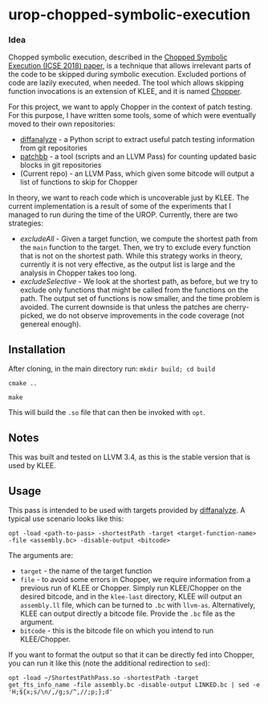# urop-chopped-symbolic-execution
### Idea
Chopped symbolic execution, described in the [Chopped Symbolic Execution (ICSE 2018) paper](https://srg.doc.ic.ac.uk/publications/18-chopper-icse.html), 
is a technique that allows irrelevant parts of the code to be skipped during symbolic execution. 
Excluded portions of code are lazily executed, when needed. The tool which allows skipping function invocations is an extension of KLEE, and 
it is named [Chopper](https://github.com/davidtr1037/chopper).

For this project, we want to apply Chopper in the context of patch testing. For this purpose, I have written some tools, some of which were eventually moved to their own repositories:
- [diffanalyze](https://github.com/davidbuterez/diffanalyze) - a Python script to extract useful patch testing information from git repositories
- [patchbb](https://github.com/davidbuterez/patchbb) - a tool (scripts and an LLVM Pass) for counting updated basic blocks in git repositories
- (Current repo) - an LLVM Pass, which given some bitcode will output a list of functions to skip for Chopper

In theory, we want to reach code which is uncoverable just by KLEE. The current implementation is a result of some of the experiments that I 
managed to run during the time of the UROP. Currently, there are two strategies:
- *excludeAll* - Given a target function, we compute the shortest path from the `main` function to the target. Then, we try to exclude 
every function that is not on the shortest path. While this strategy works in theory, currently it is not very effective, as the output list is large 
and the analysis in Chopper takes too long.
- *excludeSelective* - We look at the shortest path, as before, but we try to exclude only functions that might be called from the functions on the 
path. The output set of functions is now smaller, and the time problem is avoided. The current downside is that unless the patches are cherry-picked, 
we do not observe improvements in the code coverage (not genereal enough).

## Installation
After cloning, in the main directory run:
`mkdir build; cd build`

`cmake ..`

`make`

This will build the `.so` file that can then be invoked with `opt`.

## Notes
This was built and tested on LLVM 3.4, as this is the stable version that is used by KLEE.

## Usage
This pass is intended to be used with targets provided by [diffanalyze](https://github.com/davidbuterez/diffanalyze). A typical use scenario looks like this:

`opt -load <path-to-pass> -shortestPath -target <target-function-name> -file <assembly.bc> -disable-output <bitcode>`

The arguments are:
- `target` - the name of the target function
- `file` - to avoid some errors in Chopper, we require information from a previous run of KLEE or Chopper. Simply run KLEE/Chopper on the 
desired bitcode, and in the `klee-last` directory, KLEE will output an `assembly.ll` file, which can be turned to `.bc` with `llvm-as`. Alternatively, 
KLEE can output directly a bitcode file. Provide the `.bc` file as the argument.
- `bitcode` - this is the bitcode file on which you intend to run KLEE/Chopper.

If you want to format the output so that it can be directly fed into Chopper, you can run it like this (note the additional redirection to `sed`):

`opt -load ~/ShortestPathPass.so -shortestPath -target get_fts_info_name -file assembly.bc -disable-output LINKED.bc | sed -e 'H;${x;s/\n/,/g;s/^,//;p;};d'`



